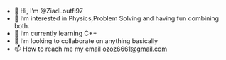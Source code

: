 - 👋 Hi, I’m @ZiadLoutfi97
- 👀 I’m interested in Physics,Problem Solving and having fun combining both.
- 🌱 I’m currently learning C++
- 💞️ I’m looking to collaborate on anything basically
- 📫 How to reach me my email ozoz6661@gmail.com

<!---
ZiadLoutfi97/ZiadLoutfi97 is a ✨ special ✨ repository because its `README.md` (this file) appears on your GitHub profile.
You can click the Preview link to take a look at your changes.
--->
